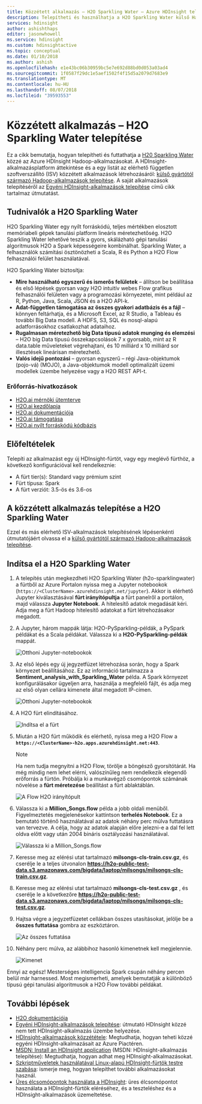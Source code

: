 ```yaml
---
title: Közzétett alkalmazás – H2O Sparkling Water – Azure HDInsight telepítése
description: Telepítheti és használhatja a H2O Sparkling Water külső Hadoop-alkalmazásokat.
services: hdinsight
author: ashishthaps
editor: jasonwhowell
ms.service: hdinsight
ms.custom: hdinsightactive
ms.topic: conceptual
ms.date: 01/10/2018
ms.author: ashish
ms.openlocfilehash: e1e43bc06b30959bc5e7e692d88bd0d053a03ad4
ms.sourcegitcommit: 1f0587f29dc1e5aef1502f4f15d5a2079d7683e9
ms.translationtype: MT
ms.contentlocale: hu-HU
ms.lasthandoff: 08/07/2018
ms.locfileid: "39593553"
---
```

# <a name="install-published-application---h2o-sparkling-water"></a>Közzétett alkalmazás – H2O Sparkling Water telepítése

Ez a cikk bemutatja, hogyan telepítheti és futtathatja a [H20 Sparkling Water](http://www.h2o.ai/) közzé az Azure HDInsight Hadoop-alkalmazásokat. A HDInsight-alkalmazásplatform áttekintése és a egy listát az elérhető független szoftverszállító (ISV) közzétett alkalmazások létrehozásáról: [külső gyártótól származó Hadoop-alkalmazások telepítése](hdinsight-apps-install-applications.md). A saját alkalmazások telepítéséről az [Egyéni HDInsight-alkalmazások telepítése](hdinsight-apps-install-custom-applications.md) című cikk tartalmaz útmutatást.

## <a name="about-h2o-sparkling-water"></a>Tudnivalók a H2O Sparkling Water

H2O Sparkling Water egy nyílt forráskódú, teljes mértékben elosztott memóriabeli gépek tanulási platform lineáris méretezhetőség. H2O Sparkling Water lehetővé teszik a gyors, skálázható gépi tanulási algoritmusok H2O a Spark képességeire kombinálhat. Sparkling Water, a felhasználók számítási ösztönözheti a Scala, R és Python a H2O Flow felhasználói felület használatával.

H2O Sparkling Water biztosítja:

* **Mire használható egyszerű és ismerős felületek** – állítson be beállítása és első lépések gyorsan vagy H2O intuitív webes Flow grafikus felhasználói felületen vagy a programozási környezetei, mint például az R, Python, Java, Scala, JSON és a H2O API-k.
* **Adat-független támogatása az összes gyakori adatbázis és a fájl** – könnyen feltárhatja, és a Microsoft Excel, az R Studio, a Tableau és további Big Data modell. A HDFS, S3, SQL és nosql-alapú adatforrásokhoz csatlakozhat adataihoz.
* **Rugalmasan méretezhető big Data típusú adatok munging és elemzési** – H2O big Data típusú összekapcsolások 7 x gyorsabb, mint az R data.table műveleteket végrehajtani, és 10 milliárd x 10 milliárd sor illesztések lineárisan méretezhető.
* **Valós idejű pontozási** – gyorsan egyszerű – régi Java-objektumok (pojo-vá) (MOJO), a Java-objektumok modell optimalizált üzemi modellek üzembe helyezése vagy a H2O REST API-t.

### <a name="resource-links"></a>Erőforrás-hivatkozások

* [H2O.ai mérnöki ütemterve](http://jira.h2o.ai/)
* [H2O.ai kezdőlapja](http://www.h2o.ai/)
* [H2O.ai dokumentációja](http://docs.h2o.ai/)
* [H2O.ai támogatása](https://support.h2o.ai/)
* [H2O.ai nyílt forráskódú kódbázis](https://github.com/h2oai/)

## <a name="prerequisites"></a>Előfeltételek

Telepíti az alkalmazást egy új HDInsight-fürtöt, vagy egy meglévő fürthöz, a következő konfigurációval kell rendelkeznie:

* A fürt tier(s): Standard vagy prémium szint
* Fürt típusa: Spark
* A fürt verziót: 3.5-ös és 3.6-os

## <a name="install-the-h2o-sparkling-water-published-application"></a>A közzétett alkalmazás telepítése a H2O Sparkling Water

Ezzel és más elérhető ISV-alkalmazások telepítésének lépésenkénti útmutatójáért olvassa el a [külső gyártótól származó Hadoop-alkalmazások telepítése](hdinsight-apps-install-applications.md).

## <a name="launch-h2o-sparkling-water"></a>Indítsa el a H2O Sparkling Water

1. A telepítés után megkezdheti H2O Sparkling Water (h2o-sparklingwater) a fürtből az Azure Portalon nyissa meg a Jupyter notebookok (`https://<ClusterName>.azurehdinsight.net/jupyter`). Akkor is elérhető Jupyter kiválasztásával **fürt irányítópultja** a fürt panelről a portálon, majd válassza **Jupyter Notebook**. A hitelesítő adatok megadását kéri. Adja meg a fürt Hadoop hitelesítő adatokat a fürt létrehozásakor megadott.

2. A Jupyter, három mappák látja: H2O-PySparkling-példák, a PySpark példákat és a Scala példákat. Válassza ki a **H2O-PySparkling-példák** mappát.

    ![Otthoni Jupyter-notebookok](./media/hdinsight-apps-install-h2o/jupyter-home.png)

3. Az első lépés egy új jegyzetfüzet létrehozása során, hogy a Spark környezet beállításához. Ez az információ tartalmazza a **Sentiment_analysis_with_Sparkling_Water** példa. A Spark környezet konfigurálásakor ügyeljen arra, használja a megfelelő fájlt, és adja meg az első olyan cellára kimenete által megadott IP-címen.

    ![Otthoni Jupyter-notebookok](./media/hdinsight-apps-install-h2o/spark-config.png)

4. A H2O fürt elindításához.

    ![Indítsa el a fürt](./media/hdinsight-apps-install-h2o/start-cluster.png)

5. Miután a H2O fürt működik és elérhető, nyissa meg a H2O Flow a **`https://<ClusterName>-h2o.apps.azurehdinsight.net:443`**.

    > [!NOTE]
    > Ha nem tudja megnyitni a H2O Flow, törölje a böngésző gyorsítótárát. Ha még mindig nem lehet elérni, valószínűleg nem rendelkezik elegendő erőforrás a fürtön. Próbálja ki a munkavégző csomópontok számának növelése a **fürt méretezése** beállítást a fürt ablaktáblán.

    ![A Flow H2O irányítópult](./media/hdinsight-apps-install-h2o/h2o-flow.png)

6. Válassza ki a **Million_Songs.flow** példa a jobb oldali menüből. Figyelmeztetés megjelenésekor kattintson **terhelés Notebook**. Ez a bemutató történő használatával az adatok néhány perc múlva futtatásra van tervezve. A célja, hogy az adatok alapján előre jelezni-e a dal fel lett oldva előtt vagy után 2004 bináris osztályozási használatával.

    ![Válassza ki a Million_Songs.flow](./media/hdinsight-apps-install-h2o/million-songs.png)

7. Keresse meg az elérési utat tartalmazó **milsongs-cls-train.csv.gz**, és cserélje le a teljes útvonalon **https://h2o-public-test-data.s3.amazonaws.com/bigdata/laptop/milsongs/milsongs-cls-train.csv.gz**.

8. Keresse meg az elérési utat tartalmazó **milsongs-cls-test.csv.gz** , és cserélje le a következőre **https://h2o-public-test-data.s3.amazonaws.com/bigdata/laptop/milsongs/milsongs-cls-test.csv.gz**.

9. Hajtsa végre a jegyzetfüzetet cellákban összes utasításokat, jelölje be a **összes futtatása** gombra az eszköztáron.

    ![Az összes futtatása](./media/hdinsight-apps-install-h2o/run-all.png)

10. Néhány perc múlva, az alábbihoz hasonló kimenetnek kell megjelennie.

    ![Kimenet](./media/hdinsight-apps-install-h2o/output.png)

Ennyi az egész! Mesterséges intelligencia Spark csupán néhány percen belül már harnessed. Most megismerheti, amelyek bemutatják a különböző típusú gépi tanulási algoritmusok a H2O Flow további példákat.

## <a name="next-steps"></a>További lépések

* [H2O dokumentációja](http://docs.h2o.ai/h2o/latest-stable/h2o-docs/index.html)
* [Egyéni HDInsight-alkalmazások telepítése](hdinsight-apps-install-custom-applications.md): útmutató HDInsight közzé nem tett HDInsight-alkalmazás üzembe helyezése.
* [HDInsight-alkalmazások közzététele](hdinsight-apps-publish-applications.md): Megtudhatja, hogyan teheti közzé egyéni HDInsight-alkalmazásait az Azure Piactéren.
* [MSDN: Install an HDInsight application](https://msdn.microsoft.com/library/mt706515.aspx) (MSDN: HDInsight-alkalmazás telepítése): Megtudhatja, hogyan adhat meg HDInsight-alkalmazásokat.
* [Szkriptműveletek használatával Linux-alapú HDInsight-fürtök testre szabása](hdinsight-hadoop-customize-cluster-linux.md): ismerje meg, hogyan telepíthet további alkalmazásokat használ.
* [Üres élcsomópontok használata a HDInsight](hdinsight-apps-use-edge-node.md): üres élcsomópontot használata a HDInsight-fürtök eléréséhez, és a teszteléshez és a HDInsight-alkalmazások üzemeltetése.
